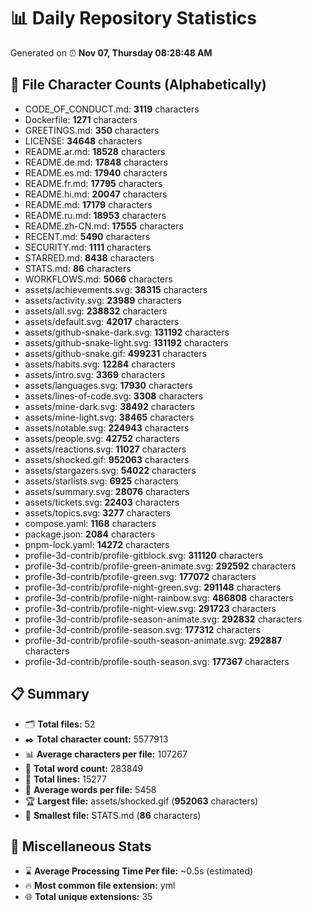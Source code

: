 # 📊 Daily Repository Statistics
Generated on ⏰ **Nov 07, Thursday 08:28:48 AM**

## 📂 File Character Counts (Alphabetically)
- CODE_OF_CONDUCT.md: **3119** characters
- Dockerfile: **1271** characters
- GREETINGS.md: **350** characters
- LICENSE: **34648** characters
- README.ar.md: **18528** characters
- README.de.md: **17848** characters
- README.es.md: **17940** characters
- README.fr.md: **17795** characters
- README.hi.md: **20047** characters
- README.md: **17179** characters
- README.ru.md: **18953** characters
- README.zh-CN.md: **17555** characters
- RECENT.md: **5490** characters
- SECURITY.md: **1111** characters
- STARRED.md: **8438** characters
- STATS.md: **86** characters
- WORKFLOWS.md: **5066** characters
- assets/achievements.svg: **38315** characters
- assets/activity.svg: **23989** characters
- assets/all.svg: **238832** characters
- assets/default.svg: **42017** characters
- assets/github-snake-dark.svg: **131192** characters
- assets/github-snake-light.svg: **131192** characters
- assets/github-snake.gif: **499231** characters
- assets/habits.svg: **12284** characters
- assets/intro.svg: **3369** characters
- assets/languages.svg: **17930** characters
- assets/lines-of-code.svg: **3308** characters
- assets/mine-dark.svg: **38492** characters
- assets/mine-light.svg: **38465** characters
- assets/notable.svg: **224943** characters
- assets/people.svg: **42752** characters
- assets/reactions.svg: **11027** characters
- assets/shocked.gif: **952063** characters
- assets/stargazers.svg: **54022** characters
- assets/starlists.svg: **6925** characters
- assets/summary.svg: **28076** characters
- assets/tickets.svg: **22403** characters
- assets/topics.svg: **3277** characters
- compose.yaml: **1168** characters
- package.json: **2084** characters
- pnpm-lock.yaml: **14272** characters
- profile-3d-contrib/profile-gitblock.svg: **311120** characters
- profile-3d-contrib/profile-green-animate.svg: **292592** characters
- profile-3d-contrib/profile-green.svg: **177072** characters
- profile-3d-contrib/profile-night-green.svg: **291148** characters
- profile-3d-contrib/profile-night-rainbow.svg: **486808** characters
- profile-3d-contrib/profile-night-view.svg: **291723** characters
- profile-3d-contrib/profile-season-animate.svg: **292832** characters
- profile-3d-contrib/profile-season.svg: **177312** characters
- profile-3d-contrib/profile-south-season-animate.svg: **292887** characters
- profile-3d-contrib/profile-south-season.svg: **177367** characters

## 📋 Summary
- 🗂️ **Total files:** 52
- ✒️ **Total character count:** 5577913
- 📊 **Average characters per file:** 107267
- 📝 **Total word count:** 283849
- 🧾 **Total lines:** 15277
- 📐 **Average words per file:** 5458
- 🏆 **Largest file:** assets/shocked.gif (**952063** characters)
- 🥉 **Smallest file:** STATS.md (**86** characters)

## 🌟 Miscellaneous Stats
- ⌛ **Average Processing Time Per file:** ~0.5s (estimated)
- 🔥 **Most common file extension:** yml
- 🌐 **Total unique extensions:** 35
